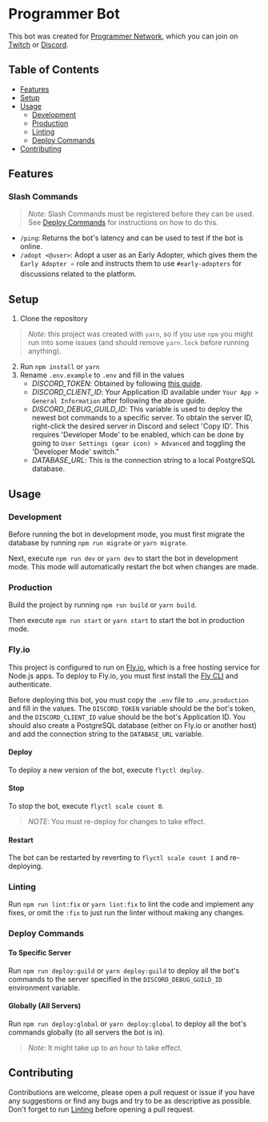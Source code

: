 # Programmer Bot

This bot was created for [Programmer Network](https://programmer.network), which you can join on [Twitch](https://www.twitch.tv/programmer_network) or [Discord](https://discord.gg/ysnpXnY7ba).

## Table of Contents

- [Features](#features)
- [Setup](#setup)
- [Usage](#usage)
  - [Development](#development)
  - [Production](#production)
  - [Linting](#linting)
  - [Deploy Commands](#deploy-commands)
- [Contributing](#contributing)


## Features

### Slash Commands

> _Note:_ Slash Commands must be registered before they can be used. See [Deploy Commands](#deploy-commands) for instructions on how to do this.

- `/ping`: Returns the bot's latency and can be used to test if the bot is online.
- `/adopt <@user>`: Adopt a user as an Early Adopter, which gives them the `Early Adopter ⭐` role and instructs them to use `#early-adopters` for discussions related to the platform.

## Setup


1. Clone the repository

> _Note:_ this project was created with `yarn`, so if you use `npm` you might run into some issues (and should remove `yarn.lock` before running anything).

2. Run `npm install` or `yarn`
3. Rename `.env.example` to `.env` and fill in the values
   - _DISCORD_TOKEN_: Obtained by following [this guide](https://discordjs.guide/preparations/setting-up-a-bot-application.html#creating-your-bot).
   - _DISCORD_CLIENT_ID_: Your Application ID available under `Your App > General Information` after following the above guide.
   - _DISCORD_DEBUG_GUILD_ID_: This variable is used to deploy the newest bot commands to a specific server. To obtain the server ID, right-click the desired server in Discord and select 'Copy ID'. This requires 'Developer Mode' to be enabled, which can be done by going to `User Settings (gear icon) > Advanced` and toggling the 'Developer Mode' switch."
   - _DATABASE_URL_: This is the connection string to a local PostgreSQL database.

## Usage

### Development

Before running the bot in development mode, you must first migrate the database by running `npm run migrate` or `yarn migrate`.

Next, execute `npm run dev` or `yarn dev` to start the bot in development mode. This mode will automatically restart the bot when changes are made.

### Production

Build the project by running `npm run build` or `yarn build`.

Then execute `npm run start` or `yarn start` to start the bot in production mode.

### Fly.io

This project is configured to run on [Fly.io](https://fly.io), which is a free hosting service for Node.js apps. To deploy to Fly.io, you must first install the [Fly CLI](https://fly.io/docs/getting-started/installing-flyctl/) and authenticate.

Before deploying this bot, you must copy the `.env` file to `.env.production` and fill in the values. The `DISCORD_TOKEN` variable should be the bot's token, and the `DISCORD_CLIENT_ID` value should be the bot's Application ID. You should also create a PostgreSQL database (either on Fly.io or another host) and add the connection string to the `DATABASE_URL` variable.

#### Deploy

To deploy a new version of the bot, execute `flyctl deploy`.

#### Stop
To stop the bot, execute `flyctl scale count 0`.

> _NOTE_: You must re-deploy for changes to take effect.

#### Restart
The bot can be restarted by reverting to `flyctl scale count 1` and re-deploying.

### Linting

Run `npm run lint:fix` or `yarn lint:fix` to lint the code and implement any fixes, or omit the `:fix` to just run the linter without making any changes.

### Deploy Commands

#### To Specific Server

Run `npm run deploy:guild` or `yarn deploy:guild` to deploy all the bot's commands to the server specified in the `DISCORD_DEBUG_GUILD_ID` environment variable.

#### Globally (All Servers)

Run `npm run deploy:global` or `yarn deploy:global` to deploy all the bot's commands globally (to all servers the bot is in).

> _Note:_ It might take up to an hour to take effect.


## Contributing

Contributions are welcome, please open a pull request or issue if you have any suggestions or find any bugs and try to be as descriptive as possible. Don't forget to run [Linting](#linting) before opening a pull request.